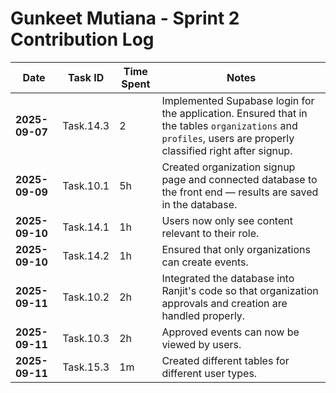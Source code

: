 # Gunkeet Mutiana - Sprint 2 Contribution Log

| Date           | Task ID   | Time Spent | Notes                                                                                                                                                        |
| -------------- | --------- | ---------- | ------------------------------------------------------------------------------------------------------------------------------------------------------------ |
| **2025-09-07** | Task.14.3 | 2    | Implemented Supabase login for the application. Ensured that in the tables `organizations` and `profiles`, users are properly classified right after signup. |
| **2025-09-09** | Task.10.1 | 5h         | Created organization signup page and connected database to the front end — results are saved in the database.                                                |
| **2025-09-10** | Task.14.1 | 1h       | Users now only see content relevant to their role.                                                                                                           |
| **2025-09-10** | Task.14.2 | 1h       | Ensured that only organizations can create events.                                                                                                           |
| **2025-09-11** | Task.10.2 | 2h         | Integrated the database into Ranjit's code so that organization approvals and creation are handled properly.                                                 |
| **2025-09-11** | Task.10.3 | 2h         | Approved events can now be viewed by users.                                                                                                                  |
| **2025-09-11** | Task.15.3 | 1m        | Created different tables for different user types.                                                                                                           |









